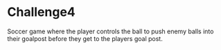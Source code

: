 # Challenge4
 Soccer game where the player controls the ball to push enemy balls into their goalpost before they get to the players goal post.
